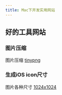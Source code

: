 ```yaml
---
title: Mac下开发实用网站
---
```




## 好的工具网站

### 图片压缩

图片压缩  [tinypng](https://tinypng.com)

### 生成iOS icon尺寸

图片各种尺寸 [1024x1024](http://ydimage.yidianhulian.com/)


